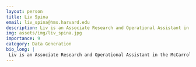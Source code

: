 ```yaml
---
layout: person
title: Liv Spina
email: liv_spina@hms.harvard.edu
description: Liv is an Associate Research and Operational Assistant in the McCarroll Lab. She runs nuclei isolation protocols for single-cell sequencing and assists in lab management tasks, such as setting up the  ... 
img: assets/img/liv_spina.jpg
importance: 9
category: Data Generation
bio_long: |
 Liv is an Associate Research and Operational Assistant in the McCarroll Lab. She runs nuclei isolation protocols for single-cell sequencing and assists in lab management tasks, such as setting up the laboratory information management system.
---
```

